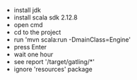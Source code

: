 - install jdk
- install scala sdk 2.12.8
- open cmd
- cd to the project
- run 'mvn scala:run -DmainClass=Engine'
- press Enter
- wait one hour
- see report '/target/gatling/*'
- ignore 'resources' package